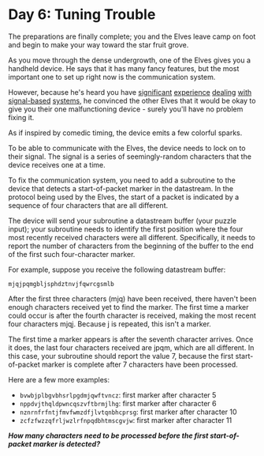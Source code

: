 
# Day 6: Tuning Trouble

The preparations are finally complete; 
you and the Elves leave camp on foot 
and begin to make your way toward the star fruit grove.

As you move through the dense undergrowth, 
one of the Elves gives you a handheld device. 
He says that it has many fancy features, 
but the most important one to set up right now 
is the communication system.

However, because he's heard you have 
[significant](https://adventofcode.com/2016/day/6) 
[experience](https://adventofcode.com/2016/day/25) 
[dealing](https://adventofcode.com/2019/day/7) 
[with](https://adventofcode.com/2019/day/9) 
[signal-based](https://adventofcode.com/2019/day/16) 
[systems](https://adventofcode.com/2021/day/25), 
he convinced the other Elves that it would be okay 
to give you their one malfunctioning device - 
surely you'll have no problem fixing it.

As if inspired by comedic timing, 
the device emits a few colorful sparks.

To be able to communicate with the Elves, 
the device needs to lock on to their signal. 
The signal is a series of seemingly-random characters 
that the device receives one at a time.

To fix the communication system, 
you need to add a subroutine to the device 
that detects a start-of-packet marker in the datastream. 
In the protocol being used by the Elves, 
the start of a packet is indicated by a sequence 
of four characters that are all different.

The device will send your subroutine a datastream buffer (your puzzle input); 
your subroutine needs to identify the first position 
where the four most recently received characters were all different. 
Specifically, it needs to report the number of characters 
from the beginning of the buffer 
to the end of the first such four-character marker.

For example, suppose you receive the following datastream buffer:

```
mjqjpqmgbljsphdztnvjfqwrcgsmlb
```

After the first three characters (mjq) have been received, 
there haven't been enough characters received yet to find the marker. 
The first time a marker could occur 
is after the fourth character is received, 
making the most recent four characters mjqj. 
Because j is repeated, this isn't a marker.

The first time a marker appears 
is after the seventh character arrives. 
Once it does, the last four characters received are jpqm, 
which are all different. 
In this case, your subroutine should report the value 7, 
because the first start-of-packet marker is complete 
after 7 characters have been processed.

Here are a few more examples:

- ```bvwbjplbgvbhsrlpgdmjqwftvncz```: first marker after character 5
- ```nppdvjthqldpwncqszvftbrmjlhg```: first marker after character 6
- ```nznrnfrfntjfmvfwmzdfjlvtqnbhcprsg```: first marker after character 10
- ```zcfzfwzzqfrljwzlrfnpqdbhtmscgvjw```: first marker after character 11

**_How many characters need to be processed 
before the first start-of-packet marker is detected?_**
